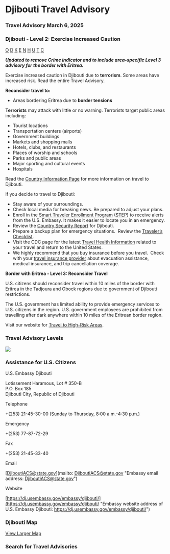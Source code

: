 # Djibouti Travel Advisory

### Travel Advisory March 6, 2025

### Djibouti - Level 2: Exercise Increased Caution

[O](javascript:void(0); "Tool Tip: Other")
[D](javascript:void(0); "Tool Tip: Wrongful Detention")
[K](javascript:void(0); "Tool Tip: Kidnap and Hostage")
[E](javascript:void(0); "Tool Tip: Event")
[N](javascript:void(0); "Tool Tip: Disaster")
[H](javascript:void(0); "Tool Tip: Health")
[U](javascript:void(0); "Tool Tip: Civil Unrest")
[T](javascript:void(0); "Tool Tip: Terrorism")
[C](javascript:void(0); "Tool Tip: Crimes")

***Updated to remove Crime indicator and to include area-specific Level 3 advisory for the border with Eritrea.***

Exercise increased caution in Djibouti due to **terrorism**. Some areas have increased risk. Read the entire Travel Advisory.

**Reconsider travel to:**

* Areas bordering Eritrea due to **border tensions**

**Terrorists** may attack with little or no warning. Terrorists target public areas including:

* Tourist locations
* Transportation centers (airports)
* Government buildings
* Markets and shopping malls
* Hotels, clubs, and restaurants
* Places of worship and schools
* Parks and public areas
* Major sporting and cultural events
* Hospitals

Read the [Country Information Page](https://travel.state.gov/content/passports/en/country/djibouti.html) for more information on travel to Djibouti.

If you decide to travel to Djibouti:

* Stay aware of your surroundings.
* Check local media for breaking news. Be prepared to adjust your plans.
* Enroll in the [Smart Traveler Enrollment Program](https://step.state.gov/step/) ([STEP](https://step.state.gov/step/)) to receive alerts from the U.S. Embassy. It makes it easier to locate you in an emergency.
* Review the [Country Security Report](https://www.osac.gov/Content/Report/85c702b3-caa5-4490-8fdb-1d1697d44b6f) for Djibouti.
* Prepare a backup plan for emergency situations.  Review the [Traveler’s Checklist](https://travel.state.gov/content/passports/en/go/checklist.html).
* Visit the CDC page for the latest [Travel Health Information](https://wwwnc.cdc.gov/travel/destinations/traveler/none/djibouti?s_cid=ncezid-dgmq-travel-single-001) related to your travel and return to the United States.
* We highly recommend that you buy insurance before you travel.  Check with your [travel insurance provider](https://travel.state.gov/content/travel/en/international-travel/before-you-go/your-health-abroad/Insurance_Coverage_Overseas.html) about evacuation assistance, medical insurance, and trip cancellation coverage.

**Border with Eritrea - Level 3: Reconsider Travel**

U.S. citizens should reconsider travel within 10 miles of the border with Eritrea in the Tadjoura and Obock regions due to government of Djibouti restrictions.

The U.S. government has limited ability to provide emergency services to U.S. citizens in the region. U.S. government employees are prohibited from travelling after dark anywhere within 10 miles of the Eritrean border region.

Visit our website for [Travel to High-Risk Areas](https://travel.state.gov/content/travel/en/international-travel/before-you-go/travelers-with-special-considerations/high-risk-travelers.html).

### Travel Advisory Levels

[![](/content/dam/NEWTravelAssets/images/travel-levelv2.svg)](/content/travel/en/international-travel/before-you-go/about-our-new-products.html "Travel Advisory Levels")

### Assistance for U.S. Citizens

U.S. Embassy Djibouti

Lotissement Haramous, Lot # 350-B  
P.O. Box 185  
Djibouti City, Republic of Djibouti

Telephone

+(253) 21-45-30-00 (Sunday to Thursday, 8:00 a.m.-4:30 p.m.)

Emergency

+(253) 77-87-72-29

Fax

+(253) 21-45-33-40

Email

[DjiboutiACS@state.gov](mailto: DjiboutiACS@state.gov "Embassy email address: DjiboutiACS@state.gov")

Website

[https://dj.usembassy.gov/embassy/djibouti/](https://dj.usembassy.gov/embassy/djibouti/ "Embassy website address of U.S. Embassy Djibouti: https://dj.usembassy.gov/embassy/djibouti/")

### Djibouti Map

[View Larger Map](https://travelmaps.state.gov/TSGMap/?extent=39.98258335,10.503978733,45.301855655,13.234398853 "Map of Djibouti")



### Search for Travel Advisories
